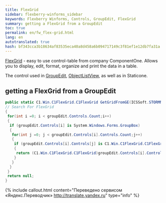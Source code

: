 ```yaml
--- 
title: FlexGrid 
sidebar: flexberry-winforms_sidebar 
keywords: Flexberry Winforms, Controls, GroupEdit, FlexGrid 
summary: getting a FlexGrid from a GroupEdit 
toc: true 
permalink: en/fw_flex-grid.html 
lang: en 
autotranslated: true 
hash: bf343cca3b18634af83535eca40a8d458a6b094717149c3f81ef1e12db7fa31a 
--- 
```


[FlexGrid](http://www.componentone.com/SuperProducts/FlexGridWinForms/) - easy to use control-table from company ComponentOne. Allows you to display, edit, format, organize and print the data in a table. 

The control used in [GroupEdit](fw_group-edit.html), [ObjectListView](fw_objectlistview.html), as well as in Staticone. 

## getting a FlexGrid from a GroupEdit 

```csharp
public static C1.Win.C1FlexGrid.C1FlexGrid GetGridFromGE(ICSSoft.STORMNET.Windows.Forms.GroupEditBase groupEdit)
// Search For FlexGrid 
{
 for(int i =0; i < groupEdit.Controls.Count;i++)
 {
  if (groupEdit.Controls[i] is System.Windows.Forms.GroupBox)
  {
   for(int j =0; j < groupEdit.Controls[i].Controls.Count;j++)
   {
    if (groupEdit.Controls[i].Controls[j] is C1.Win.C1FlexGrid.C1FlexGrid)
    {
     return (C1.Win.C1FlexGrid.C1FlexGrid)groupEdit.Controls[i].Controls[j];
    }
   }
  }
 }
 return null;
}
``` 



{% include callout.html content="Переведено сервисом «Яндекс.Переводчик» <http://translate.yandex.ru>" type="info" %}